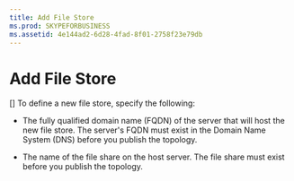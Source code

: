 ```yaml
---
title: Add File Store
ms.prod: SKYPEFORBUSINESS
ms.assetid: 4e144ad2-6d28-4fad-8f01-2758f23e79db
---
```



# Add File Store
[]
To define a new file store, specify the following:
  
    
    


- The fully qualified domain name (FQDN) of the server that will host the new file store. The server's FQDN must exist in the Domain Name System (DNS) before you publish the topology.
    
  
- The name of the file share on the host server. The file share must exist before you publish the topology. 
    
  

